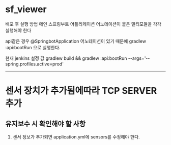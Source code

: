 # sf_viewer

배포 후 실행 방법
메인 스프링부트 어플리케이션 어노테이션이 붙은 멀티모듈을 각각 실행해야 한다

api같은 경우 @SpringbotApplication 어노테이션이 있기 때문에
gradlew :api:bootRun 으로 실행한다.

현재 jenkins 설정 값
gradlew build && gradlew :api:bootRun --args='--spring.profiles.active=prod'

---
# 센서 장치가 추가됨에따라 TCP SERVER 추가

## 유지보수 시 확인해야 할 사항
1. 센서 정보가 추가되면 application.yml에 sensors를 수정해야 한다.
